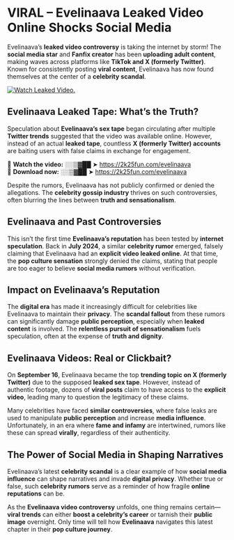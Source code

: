 # VIRAL – Evelinaava Leaked Video Online Shocks Social Media 

Evelinaava’s **leaked video controversy** is taking the internet by storm! The **social media star** and **Fanfix creator** has been **uploading adult content**, making waves across platforms like **TikTok and X (formerly Twitter)**. Known for consistently posting **viral content**, Evelinaava has now found themselves at the center of a **celebrity scandal**.  

[![Watch Leaked Video.](https://miro.medium.com/v2/resize:fit:828/format:webp/1*cilzJN44JGOrTw9NJCrNHA.gif "Watch Leaked Video")](https://2k25fun.com/evelinaava)

## **Evelinaava Leaked Tape: What’s the Truth?**  
Speculation about **Evelinaava’s sex tape** began circulating after multiple **Twitter trends** suggested that the video was available online. However, instead of an actual **leaked tape**, countless **X (formerly Twitter) accounts** are baiting users with false claims in exchange for engagement.  

🔹 **Watch the video:** ░░▒▓██ ➤ https://2k25fun.com/evelinaava  
🔹 **Download now:** ░░▒▓██ ➤ https://2k25fun.com/evelinaava  

Despite the rumors, Evelinaava has not publicly confirmed or denied the allegations. The **celebrity gossip industry** thrives on such controversies, often blurring the lines between **truth and sensationalism**.  

## **Evelinaava and Past Controversies**  
This isn’t the first time **Evelinaava’s reputation** has been tested by **internet speculation**. Back in **July 2024**, a similar **celebrity rumor** emerged, falsely claiming that Evelinaava had an **explicit video leaked online**. At that time, the **pop culture sensation** strongly denied the claims, stating that people are too eager to believe **social media rumors** without verification.  

## **Impact on Evelinaava’s Reputation**  
The **digital era** has made it increasingly difficult for celebrities like Evelinaava to maintain their **privacy**. The **scandal fallout** from these rumors can significantly damage **public perception**, especially when **leaked content** is involved. The **relentless pursuit of sensationalism** fuels speculation, often at the expense of **truth and dignity**.  

## **Evelinaava Videos: Real or Clickbait?**  
On **September 16**, Evelinaava became the top **trending topic on X (formerly Twitter)** due to the supposed **leaked sex tape**. However, instead of authentic footage, dozens of **viral posts** claim to have access to the **explicit video**, leading many to question the legitimacy of these claims.  

Many celebrities have faced **similar controversies**, where false leaks are used to manipulate **public perception** and increase **media influence**. Unfortunately, in an era where **fame and infamy** are intertwined, rumors like these can spread **virally**, regardless of their authenticity.  

## **The Power of Social Media in Shaping Narratives**  
Evelinaava’s latest **celebrity scandal** is a clear example of how **social media influence** can shape narratives and invade **digital privacy**. Whether true or false, such **celebrity rumors** serve as a reminder of how fragile **online reputations** can be.  

As the **Evelinaava video controversy** unfolds, one thing remains certain—**viral trends** can either **boost a celebrity’s career** or tarnish their **public image** overnight. Only time will tell how **Evelinaava** navigates this latest chapter in their **pop culture journey**. 